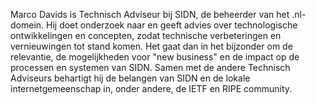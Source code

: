 
Marco Davids is Technisch Adviseur bij SIDN, de beheerder van het .nl-domein.
Hij doet onderzoek naar en geeft advies over technologische ontwikkelingen en
concepten, zodat technische verbeteringen en vernieuwingen tot stand komen.
Het gaat dan in het bijzonder om de relevantie, de mogelijkheden voor
"new business" en de impact op de processen en systemen van SIDN.
Samen met de andere Technisch Adviseurs behartigt hij de belangen van SIDN en
de lokale internetgemeenschap in, onder andere, de IETF en RIPE community.
